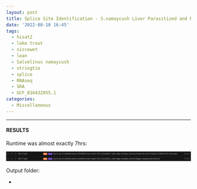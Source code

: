 ```yaml
---
layout: post
title: Splice Site Identification - S.namaycush Liver Parasitized and Non-Parasitized SRA RNAseq Using Hisat2-Stingtie with Genome GCF_016432855.1
date: '2022-08-10 16:45'
tags: 
  - hisat2
  - lake trout
  - siscowet
  - lean
  - Salvelinus namaycush
  - stringtie
  - splice
  - RNAseq
  - SRA
  - GCF_016432855.1
categories: 
  - Miscellaneous
---
```




---

#### RESULTS

Runtime was almost exactly 7hrs:

![Screencap of Mox job runtime](https://github.com/RobertsLab/sams-notebook/blob/master/images/screencaps/20220810-snam-hisat2-GCF_016432855.1_index-align-stringtie_isoforms_runtime.png?raw=true)

Output folder:

- []()

